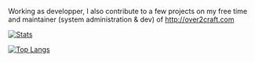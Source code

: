 Working as developper, I also contribute to a few projects on my free time and maintainer (system administration & dev) of http://over2craft.com

[![Stats](https://github-readme-stats.vercel.app/api?username=magrigry)](https://github.com/anuraghazra/github-readme-stats)

[![Top Langs](https://github-readme-stats.vercel.app/api/top-langs/?username=magrigry&layout=compact)](https://github.com/anuraghazra/github-readme-stats)

